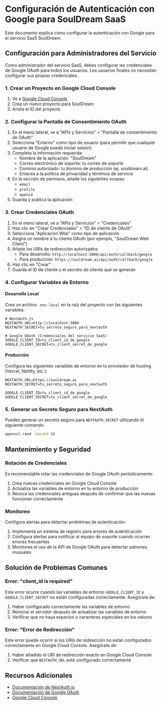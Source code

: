 # Configuración de Autenticación con Google para SoulDream SaaS

Este documento explica cómo configurar la autenticación con Google para el servicio SaaS SoulDream.

## Configuración para Administradores del Servicio

Como administrador del servicio SaaS, debes configurar las credenciales de Google OAuth para todos los usuarios. Los usuarios finales no necesitan configurar sus propias credenciales.

### 1. Crear un Proyecto en Google Cloud Console

1. Ve a [Google Cloud Console](https://console.cloud.google.com/)
2. Crea un nuevo proyecto para SoulDream
3. Anota el ID del proyecto

### 2. Configurar la Pantalla de Consentimiento OAuth

1. En el menú lateral, ve a "APIs y Servicios" > "Pantalla de consentimiento de OAuth"
2. Selecciona "Externo" como tipo de usuario (para permitir que cualquier usuario de Google pueda iniciar sesión)
3. Completa la información requerida:
   - Nombre de la aplicación: "SoulDream"
   - Correo electrónico de soporte: tu correo de soporte
   - Dominio autorizado: tu dominio de producción (ej. souldream.ai)
   - Enlaces a la política de privacidad y términos de servicio
4. En la sección de permisos, añade los siguientes scopes:
   - `email`
   - `profile`
   - `openid`
5. Guarda y publica la aplicación

### 3. Crear Credenciales OAuth

1. En el menú lateral, ve a "APIs y Servicios" > "Credenciales"
2. Haz clic en "Crear Credenciales" > "ID de cliente de OAuth"
3. Selecciona "Aplicación Web" como tipo de aplicación
4. Asigna un nombre a tu cliente OAuth (por ejemplo, "SoulDream Web Client")
5. Añade los URIs de redirección autorizados:
   - Para desarrollo: `http://localhost:3000/api/auth/callback/google`
   - Para producción: `https://souldream.ai/api/auth/callback/google`
6. Haz clic en "Crear"
7. Guarda el ID de cliente y el secreto de cliente que se generan

### 4. Configurar Variables de Entorno

#### Desarrollo Local

Crea un archivo `.env.local` en la raíz del proyecto con las siguientes variables:

```
# NextAuth.js
NEXTAUTH_URL=http://localhost:3000
NEXTAUTH_SECRET=tu_secreto_seguro_para_nextauth

# Google OAuth (Credenciales del servicio SaaS)
GOOGLE_CLIENT_ID=tu_client_id_de_google
GOOGLE_CLIENT_SECRET=tu_client_secret_de_google
```

#### Producción

Configura las siguientes variables de entorno en tu proveedor de hosting (Vercel, Netlify, etc.):

```
NEXTAUTH_URL=https://souldream.ai
NEXTAUTH_SECRET=tu_secreto_seguro_para_nextauth

GOOGLE_CLIENT_ID=tu_client_id_de_google
GOOGLE_CLIENT_SECRET=tu_client_secret_de_google
```

### 5. Generar un Secreto Seguro para NextAuth

Puedes generar un secreto seguro para `NEXTAUTH_SECRET` utilizando el siguiente comando:

```bash
openssl rand -base64 32
```

## Mantenimiento y Seguridad

### Rotación de Credenciales

Es recomendable rotar las credenciales de Google OAuth periódicamente:

1. Crea nuevas credenciales en Google Cloud Console
2. Actualiza las variables de entorno en tu entorno de producción
3. Revoca las credenciales antiguas después de confirmar que las nuevas funcionan correctamente

### Monitoreo

Configura alertas para detectar problemas de autenticación:

1. Implementa un sistema de registro para errores de autenticación
2. Configura alertas para notificar al equipo de soporte cuando ocurran errores frecuentes
3. Monitorea el uso de la API de Google OAuth para detectar patrones inusuales

## Solución de Problemas Comunes

### Error: "client_id is required"

Este error ocurre cuando las variables de entorno `GOOGLE_CLIENT_ID` y `GOOGLE_CLIENT_SECRET` no están configuradas correctamente. Asegúrate de:

1. Haber configurado correctamente las variables de entorno
2. Reiniciar el servidor después de actualizar las variables de entorno
3. Verificar que no haya espacios o caracteres especiales en los valores

### Error: "Error de Redirección"

Este error puede ocurrir si los URIs de redirección no están configurados correctamente en Google Cloud Console. Asegúrate de:

1. Haber añadido el URI de redirección exacto en Google Cloud Console
2. Verificar que `NEXTAUTH_URL` esté configurado correctamente

## Recursos Adicionales

- [Documentación de NextAuth.js](https://next-auth.js.org/providers/google)
- [Documentación de Google OAuth](https://developers.google.com/identity/protocols/oauth2)
- [Google Cloud Console](https://console.cloud.google.com/) 